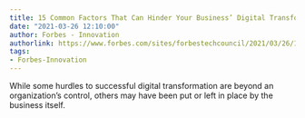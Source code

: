 ```yaml
---
title: 15 Common Factors That Can Hinder Your Business’ Digital Transformation
date: "2021-03-26 12:10:00"
author: Forbes - Innovation
authorlink: https://www.forbes.com/sites/forbestechcouncil/2021/03/26/15-common-factors-that-can-hinder-your-business-digital-transformation/
tags:
- Forbes-Innovation
---
```

While some hurdles to successful digital transformation are beyond an organization’s control, others may have been put or left in place by the business itself.